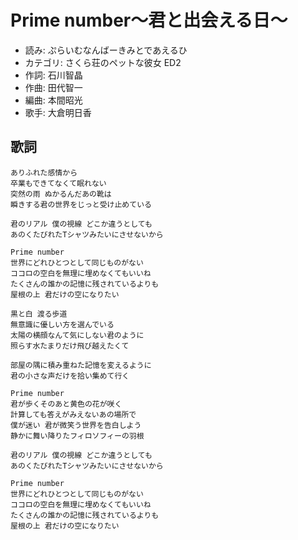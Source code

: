 Prime number〜君と出会える日〜
===============================

- 読み: ぷらいむなんばーきみとであえるひ
- カテゴリ: さくら荘のペットな彼女 ED2
- 作詞: 石川智晶
- 作曲: 田代智一
- 編曲: 本間昭光
- 歌手: 大倉明日香


歌詞
-----

    ありふれた感情から
    卒業もできてなくて眠れない
    突然の雨 ぬかるんだあの靴は
    瞬きする君の世界をじっと受け止めている

    君のリアル 僕の視線 どこか違うとしても
    あのくたびれたTシャツみたいにさせないから

    Prime number
    世界にどれひとつとして同じものがない
    ココロの空白を無理に埋めなくてもいいね
    たくさんの誰かの記憶に残されているよりも
    屋根の上 君だけの空になりたい

    黒と白 渡る歩道
    無意識に優しい方を選んでいる
    太陽の横顔なんて気にしない君のように
    照らす水たまりだけ飛び越えたくて

    部屋の隅に積み重ねた記憶を変えるように
    君の小さな声だけを拾い集めて行く

    Prime number
    君が歩くそのあと黄色の花が咲く
    計算しても答えがみえないあの場所で
    僕が迷い 君が微笑う世界を告白しよう
    静かに舞い降りたフィロソフィーの羽根

    君のリアル 僕の視線 どこか違うとしても
    あのくたびれたTシャツみたいにさせないから

    Prime number
    世界にどれひとつとして同じものがない
    ココロの空白を無理に埋めなくてもいいね
    たくさんの誰かの記憶に残されているよりも
    屋根の上 君だけの空になりたい

